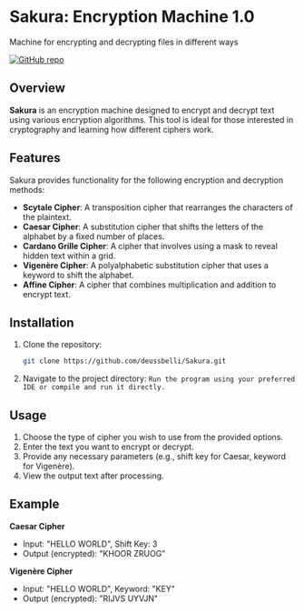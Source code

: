 # Sakura: Encryption Machine 1.0
Machine for encrypting and decrypting files in different ways

[![GitHub repo](https://img.shields.io/badge/GitHub-Sakura-blue)](https://github.com/deussbelli/Sakura.git)

## Overview
**Sakura** is an encryption machine designed to encrypt and decrypt text using various encryption algorithms. This tool is ideal for those interested in cryptography and learning how different ciphers work.

## Features
Sakura provides functionality for the following encryption and decryption methods:
- **Scytale Cipher**: A transposition cipher that rearranges the characters of the plaintext.
- **Caesar Cipher**: A substitution cipher that shifts the letters of the alphabet by a fixed number of places.
- **Cardano Grille Cipher**: A cipher that involves using a mask to reveal hidden text within a grid.
- **Vigenère Cipher**: A polyalphabetic substitution cipher that uses a keyword to shift the alphabet.
- **Affine Cipher**: A cipher that combines multiplication and addition to encrypt text.

## Installation
1. Clone the repository:
   ```bash
   git clone https://github.com/deussbelli/Sakura.git

2. Navigate to the project directory:
  ```Run the program using your preferred IDE or compile and run it directly.  ```

## Usage
1. Choose the type of cipher you wish to use from the provided options.
2. Enter the text you want to encrypt or decrypt.
3. Provide any necessary parameters (e.g., shift key for Caesar, keyword for Vigenère).
4. View the output text after processing.
   
## Example
**Caesar Cipher**
- Input: "HELLO WORLD", Shift Key: 3
- Output (encrypted): "KHOOR ZRUOG" 

**Vigenère Cipher**
- Input: "HELLO WORLD", Keyword: "KEY"
- Output (encrypted): "RIJVS UYVJN" 

